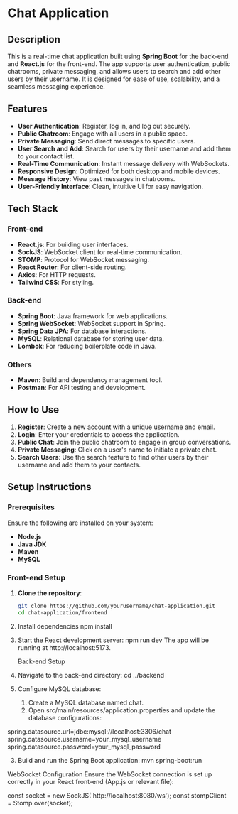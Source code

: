 # Chat Application

## Description

This is a real-time chat application built using **Spring Boot** for the back-end and **React.js** for the front-end. The app supports user authentication, public chatrooms, private messaging, and allows users to search and add other users by their username. It is designed for ease of use, scalability, and a seamless messaging experience.

## Features

- **User Authentication**: Register, log in, and log out securely.
- **Public Chatroom**: Engage with all users in a public space.
- **Private Messaging**: Send direct messages to specific users.
- **User Search and Add**: Search for users by their username and add them to your contact list.
- **Real-Time Communication**: Instant message delivery with WebSockets.
- **Responsive Design**: Optimized for both desktop and mobile devices.
- **Message History**: View past messages in chatrooms.
- **User-Friendly Interface**: Clean, intuitive UI for easy navigation.

## Tech Stack

### Front-end

- **React.js**: For building user interfaces.
- **SockJS**: WebSocket client for real-time communication.
- **STOMP**: Protocol for WebSocket messaging.
- **React Router**: For client-side routing.
- **Axios**: For HTTP requests.
- **Tailwind CSS**: For styling.

### Back-end

- **Spring Boot**: Java framework for web applications.
- **Spring WebSocket**: WebSocket support in Spring.
- **Spring Data JPA**: For database interactions.
- **MySQL**: Relational database for storing user data.
- **Lombok**: For reducing boilerplate code in Java.

### Others

- **Maven**: Build and dependency management tool.
- **Postman**: For API testing and development.

## How to Use

1. **Register**: Create a new account with a unique username and email.
2. **Login**: Enter your credentials to access the application.
3. **Public Chat**: Join the public chatroom to engage in group conversations.
4. **Private Messaging**: Click on a user's name to initiate a private chat.
5. **Search Users**: Use the search feature to find other users by their username and add them to your contacts.

## Setup Instructions

### Prerequisites

Ensure the following are installed on your system:

- **Node.js**
- **Java JDK**
- **Maven**
- **MySQL**
### Front-end Setup

1. **Clone the repository**:
   ```bash
   git clone https://github.com/yourusername/chat-application.git
   cd chat-application/frontend

2. Install dependencies
   npm install

3. Start the React development server:
   npm run dev
The app will be running at http://localhost:5173.

   Back-end Setup

1. Navigate to the back-end directory:
   cd ../backend
2. Configure MySQL database:
   1. Create a MySQL database named chat.
    2. Open src/main/resources/application.properties and update the database configurations:


 spring.datasource.url=jdbc:mysql://localhost:3306/chat
 spring.datasource.username=your_mysql_username
 spring.datasource.password=your_mysql_password

 3. Build and run the Spring Boot application:
     mvn spring-boot:run
   
WebSocket Configuration
Ensure the WebSocket connection is set up correctly in your React front-end (App.js or relevant file):

const socket = new SockJS('http://localhost:8080/ws');
const stompClient = Stomp.over(socket);

